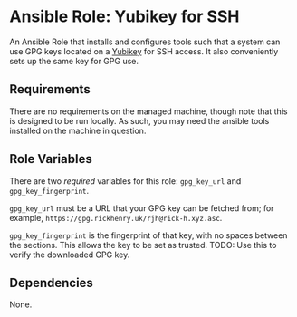 # Ansible Role: Yubikey for SSH

An Ansible Role that installs and configures tools such that a system can use GPG keys located on a [Yubikey](https://yubico.com) for SSH access. It also conveniently sets up the same key for GPG use.

## Requirements

There are no requirements on the managed machine, though note that this is
designed to be run locally. As such, you may need the ansible tools installed on
the machine in question.

## Role Variables

There are two *required* variables for this role: `gpg_key_url` and
`gpg_key_fingerprint`.

`gpg_key_url` must be a URL that your GPG key can be fetched from; for example,
`https://gpg.rickhenry.uk/rjh@rick-h.xyz.asc`.

`gpg_key_fingerprint` is the fingerprint of that key, with no spaces between the
sections. This allows the key to be set as trusted.
TODO: Use this to verify the downloaded GPG key.

## Dependencies

None.
